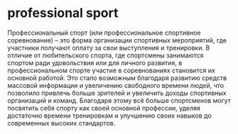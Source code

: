# professional sport

Профессиональный спорт (или профессиональное спортивное соревнование) – это форма организации спортивных мероприятий, где участники получают оплату за свои выступления и тренировки. В отличие от любительского спорта, где спортсмены занимаются спортом ради удовольствия или для личного развития, в профессиональном спорте участие в соревнованиях становится их основной работой. Это стало возможным благодаря развитию средств массовой информации и увеличению свободного времени людей, что позволило привлечь больше зрителей и увеличить доходы спортивных организаций и команд. Благодаря этому всё больше спортсменов могут посвятить себя спорту как своей основной профессии, уделяя достаточно времени тренировкам и улучшению своих навыков до современных высоких стандартов.